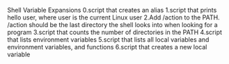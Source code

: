 Shell Variable Expansions
0.script that creates an alias
1.script that prints hello user, where user is the current Linux user
2.Add /action to the PATH. /action should be the last directory the shell looks into when looking for a program
3.script that counts the number of directories in the PATH
4.script that lists environment variables
5.script that lists all local variables and environment variables, and functions
6.script that creates a new local variable

